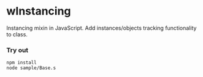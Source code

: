 # wInstancing

Instancing mixin in JavaScript. Add instances/objects tracking functionality to class.

### Try out
```
npm install
node sample/Base.s
```




















